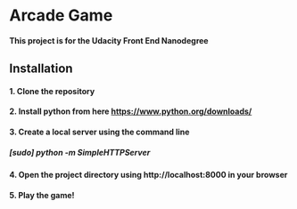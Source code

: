 # Arcade Game
#### This project is for the Udacity Front End Nanodegree

## Installation 
#### 1. Clone the repository
#### 2. Install python from here https://www.python.org/downloads/
#### 3. Create a local server using the command line 
#####    [sudo] python -m SimpleHTTPServer
#### 4. Open the project directory using http://localhost:8000 in your browser
#### 5. Play the game!
